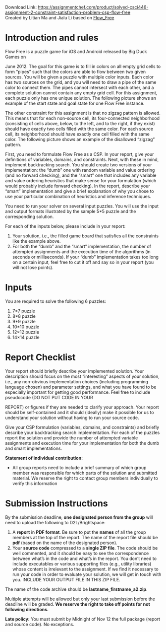 Download Link: https://assignmentchef.com/product/solved-csci446-assignment-2-constraint-satisfaction-problem-csp-flow-free
<br>
Created by Litian Ma and Jialu Li based on <a href="https://en.wikipedia.org/wiki/Flow_Free">Flow_Free</a>

<h1>Introduction and rules</h1>

Flow Free is a puzzle game for iOS and Android released by Big Duck Games on

June 2012. The goal for this game is to fill in colors on all empty grid cells to form “pipes” such that the colors are able to flow between two given sources. You will be given a puzzle with multiple color inputs. Each color has two sources on the grid, and you will need to draw a pipe of the same color to connect them. The pipes cannot intersect with each other, and a complete solution cannot contain any empty grid cell. For this assignment, each puzzle only has one unique solution. The following picture shows an example of the start state and goal state for one Flow Free instance.




The other constraint for this assignment is that no zigzag pattern is allowed. This means that for each non-source cell, its four-connected neighborhood (consisting of cells above, below, to the left, and to the right, if they exist) should have exactly two cells filled with the same color. For each source cell, its neighborhood should have exactly one cell filled with the same color. The following picture shows an example of the disallowed “zigzag” pattern.







First, you need to formulate Flow Free as a CSP. In your report, give your definitions of variables, domains, and constraints. Next, with these in mind, implement backtracking search. You should create two versions of your implementation: the “dumb” one with random variable and value ordering (and no forward checking), and the “smart” one that includes any variable and value ordering heuristics that make sense for your formulation (which would probably include forward checking). In the report, describe your “smart” implementation and give a brief explanation of why you chose to use your particular combination of heuristics and inference techniques.




You need to run your solver on several input puzzles. You will use the input and output formats illustrated by the sample 5*5 puzzle and the corresponding solution.




For each of the inputs below, please include in your report:




<ol>

 <li>Your solution, i.e., the filled game board that satisfies all the constraints like the example above.</li>

 <li>For both the “dumb” and the “smart” implementation, the number of attempted assignments and the execution time of the algorithms (in seconds or milliseconds). If your “dumb” implementation takes too long on a certain input, feel free to cut it off and say so in your report (you will not lose points).</li>

</ol>

<h1>Inputs</h1>

You are required to solve the following 6 puzzles:

<ol>

 <li>7*7 puzzle</li>

 <li>8*8 puzzle</li>

 <li>9*9 puzzle</li>

 <li>10*10 puzzle</li>

 <li>12×12 puzzle</li>

 <li>14×14 puzzle</li>

</ol>

<h1>Report Checklist</h1>

Your report should briefly describe your implemented solution.  Your description should focus on the most “interesting” aspects of your solution, i.e., any non-obvious implementation choices (including programming language chosen) and parameter settings, and what you have found to be especially important for getting good performance. Feel free to include pseudocode (DO NOT PUT CODE IN YOUR

REPORT) or figures if they are needed to clarify your approach. Your report should be self-contained and it should (ideally) make it possible for us to understand your solution without having to run your source code.

Give your CSP formulation (variables, domains, and constraints) and briefly describe your backtracking search implementation. For each of the puzzles report the solution and provide the  number of attempted variable assignments and execution time for your implementation for both the dumb and smart implementations.

<strong>Statement of individual contribution: </strong>

<ul>

 <li>All group reports need to include a brief summary of which group member was responsible for which parts of the solution and submitted material. We reserve the right to contact group members individually to verify this information</li>

</ul>

<h1>Submission Instructions</h1>

By the submission deadline, <strong>one designated person from the group</strong> will need to upload the following to D2L/Brightspace:

<ol>

 <li>A <strong>report</strong> in <strong>PDF format</strong>. Be sure to put the <strong>names</strong> of all the group members at the top of the report. The name of the report file should be <strong>pdf</strong> (based on the name of the designated person).</li>

 <li>Your <strong>source code</strong> compressed to a <strong>single ZIP file</strong>. The code should be well commented, and it should be easy to see the correspondence between what’s in the code and what’s in the report. You don’t need to include executables or various supporting files (e.g., utility libraries) whose content is irrelevant to the assignment. If we find it necessary to run your code in order to evaluate your solution, we will get in touch with you. INCLUDE YOUR OUTPUT FILE IN THIS ZIP FILE.</li>

</ol>




The name of the code archive should be <strong>lastname_firstname_a2.zip</strong>.

Multiple attempts will be allowed but only your last submission before the deadline will be graded. <strong>We reserve the right to take off points for not following directions.</strong>

<strong>Late policy:</strong> You must submit by Midnight of Nov 12 the full package (report and source code).  No exceptions.
